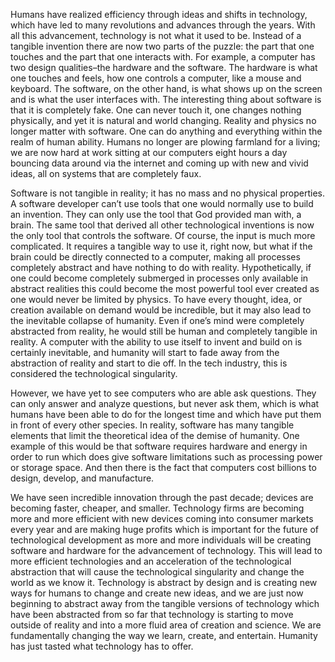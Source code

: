 Humans have realized efficiency through ideas and shifts in technology, which have led to many revolutions and advances through the years. With all this advancement, technology is not what it used to be. Instead of a tangible invention there are now two parts of the puzzle: the part that one touches and the part that one interacts with. For example, a computer has two design qualities–the hardware and the software. The hardware is what one touches and feels, how one controls a computer, like a mouse and keyboard. The software, on the other hand, is what shows up on the screen and is what the user interfaces with. 
The interesting thing about software is that it is completely fake. One can never touch it, one changes nothing physically, and yet it is natural and world changing. Reality and physics no longer matter with software. One can do anything and everything within the realm of human ability. Humans no longer are plowing farmland for a living; we are now hard at work sitting at our computers eight hours a day bouncing data around via the internet and coming up with new and vivid ideas, all on systems that are completely faux. 

Software is not tangible in reality; it has no mass and no physical properties. A software developer can’t use tools that one would normally use to build an invention. They can only use the tool that God provided man with, a brain. The same tool that derived all other technological inventions is now the only tool that controls the software. Of course, the input is much more complicated. It requires a tangible way to use it, right now, but what if the brain could be directly connected to a computer, making all processes completely abstract and have nothing to do with reality. Hypothetically, if one could become completely submerged in processes only available in abstract realities this could become the most powerful tool ever created as one would never be limited by physics. To have every thought, idea, or creation available on demand would be incredible, but it may also lead to the inevitable collapse of humanity. Even if one’s mind were completely abstracted from reality, he would still be human and completely tangible in reality. A computer with the ability to use itself to invent and build on is certainly inevitable, and humanity will start to fade away from the abstraction of reality and start to die off. In the tech industry, this is considered the technological singularity.

However, we have yet to see computers who are able ask questions. They can only answer and analyze questions, but never ask them, which is what humans have been able to do for the longest time and which have put them in front of every other species. In reality, software has many tangible elements that limit the theoretical idea of the demise of humanity. One example of this would be that software requires hardware and energy in order to run which does give software limitations such as processing power or storage space. And then there is the fact that computers cost billions to design, develop, and manufacture.

We have seen incredible innovation through the past decade; devices are becoming faster, cheaper, and smaller. Technology firms are becoming more and more efficient with new devices coming into consumer markets every year and are making huge profits which is important for the future of technological development as more and more individuals will be creating software and hardware for the advancement of technology. This will lead to more efficient technologies and an acceleration of the technological abstraction that will cause the technological singularity and change the world as we know it. Technology is abstract by design and is creating new ways for humans to change and create new ideas, and we are just now beginning to abstract away from the tangible versions of technology which have been abstracted from so far that technology is starting to move outside of reality and into a more fluid area of creation and science. We are fundamentally changing the way we learn, create, and entertain. Humanity has just tasted what technology has to offer.